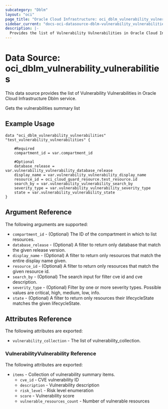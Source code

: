 ```yaml
---
subcategory: "Dblm"
layout: "oci"
page_title: "Oracle Cloud Infrastructure: oci_dblm_vulnerability_vulnerabilities"
sidebar_current: "docs-oci-datasource-dblm-vulnerability_vulnerabilities"
description: |-
  Provides the list of Vulnerability Vulnerabilities in Oracle Cloud Infrastructure Dblm service
---
```


# Data Source: oci_dblm_vulnerability_vulnerabilities
This data source provides the list of Vulnerability Vulnerabilities in Oracle Cloud Infrastructure Dblm service.

Gets the vulnerabilities summary list

## Example Usage

```hcl
data "oci_dblm_vulnerability_vulnerabilities" "test_vulnerability_vulnerabilities" {

	#Required
	compartment_id = var.compartment_id

	#Optional
	database_release = var.vulnerability_vulnerability_database_release
	display_name = var.vulnerability_vulnerability_display_name
	resource_id = oci_cloud_guard_resource.test_resource.id
	search_by = var.vulnerability_vulnerability_search_by
	severity_type = var.vulnerability_vulnerability_severity_type
	state = var.vulnerability_vulnerability_state
}
```

## Argument Reference

The following arguments are supported:

* `compartment_id` - (Optional) The ID of the compartment in which to list resources.
* `database_release` - (Optional) A filter to return only database that match the given release version.
* `display_name` - (Optional) A filter to return only resources that match the entire display name given.
* `resource_id` - (Optional) A filter to return only resources that match the given resource id.
* `search_by` - (Optional) The search input for filter cve id and cve description.
* `severity_type` - (Optional) Filter by one or more severity types. Possible values are critical, high, medium, low, info. 
* `state` - (Optional) A filter to return only resources their lifecycleState matches the given lifecycleState.


## Attributes Reference

The following attributes are exported:

* `vulnerability_collection` - The list of vulnerability_collection.

### VulnerabilityVulnerability Reference

The following attributes are exported:

* `items` - Collection of vulnerability summary items.
	* `cve_id` - CVE vulnerability ID
	* `description` - Vulnerability description
	* `risk_level` - Risk level enumeration
	* `score` - Vulnerability score
	* `vulnerable_resources_count` - Number of vulnerable resources


